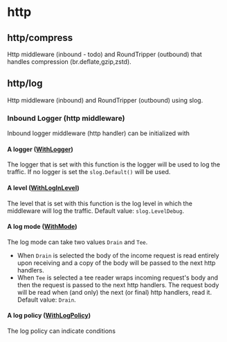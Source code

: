 # http

## http/compress
Http middleware (inbound - todo) and RoundTripper (outbound) that handles compression (br.deflate,gzip,zstd).


## http/log
Http middleware (inbound) and RoundTripper (outbound) using slog.

### Inbound Logger (http middleware)

Inbound logger middleware (http handler) can be initialized with

#### A logger ([WithLogger](httplog/logger.go#L7))
The logger that is set with this function is the logger will be used to log the traffic. If no logger is set the `slog.Default()` will be used.

#### A level ([WithLogInLevel](httplog/logger.go#L11))
The level that is set with this function is the log level in which the middleware will log the traffic.
Default value: `slog.LevelDebug`.

#### A log mode ([WithMode](httplog/logger.go#L15))
The log mode can take two values `Drain` and `Tee`.
  * When `Drain` is selected the body of the income request is read entirely upon receiving and a copy of the body will be passed to the next http handlers.
  * When `Tee` is selected a tee reader wraps incoming request's body and then the request is passed to the next http handlers. The request body will be read when (and only) the next (or final) http handlers, read it.
Default value: `Drain`.

#### A log policy ([WithLogPolicy](httplog/logger.go#L19))
The log policy can indicate conditions
